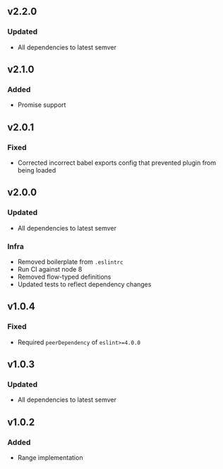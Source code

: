 ## v2.2.0

### Updated
- All dependencies to latest semver

## v2.1.0

### Added
- Promise support

## v2.0.1

### Fixed
- Corrected incorrect babel exports config that prevented plugin from being loaded

## v2.0.0

### Updated
- All dependencies to latest semver

### Infra
- Removed boilerplate from `.eslintrc`
- Run CI against node 8
- Removed flow-typed definitions
- Updated tests to reflect dependency changes

## v1.0.4

### Fixed
- Required `peerDependency` of `eslint>=4.0.0`

## v1.0.3

### Updated
- All dependencies to latest semver

## v1.0.2

### Added
- Range implementation
